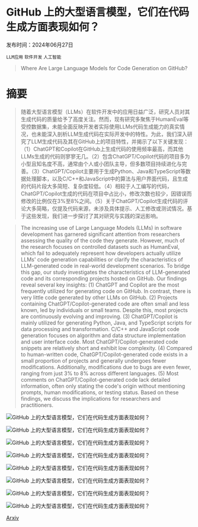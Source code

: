 # GitHub 上的大型语言模型，它们在代码生成方面表现如何？

发布时间：2024年06月27日

`LLM应用` `软件开发` `人工智能`

> Where Are Large Language Models for Code Generation on GitHub?

# 摘要

> 随着大型语言模型（LLMs）在软件开发中的应用日益广泛，研究人员对其生成代码的质量给予了高度关注。然而，现有研究多聚焦于HumanEval等受控数据集，未能全面反映开发者实际使用LLMs代码生成能力的真实情况，也未能深入剖析LLM生成代码在实际开发中的特性。为此，我们深入研究了LLM生成代码及其在GitHub上的项目特性，并揭示了以下关键发现：（1）ChatGPT和Copilot在GitHub上生成代码的使用频率最高，而其他LLMs生成的代码则寥寥无几。（2）包含ChatGPT/Copilot代码的项目多为小型且知名度不高，通常由个人或小团队主导，但多数项目持续进化与完善。（3）ChatGPT/Copilot主要用于生成Python、Java和TypeScript等数据处理脚本，以及C/C++和JavaScript中的算法与用户界面代码，且生成的代码片段大多简短、复杂度较低。（4）相较于人工编写的代码，ChatGPT/Copilot生成的代码在项目中占比小，修改次数也较少，因错误而修改的比例仅在3%至8%之间。（5）关于ChatGPT/Copilot生成代码的评论大多简略，仅提及代码来源，未涉及具体提示、人工修改或测试情况。基于这些发现，我们进一步探讨了其对研究与实践的深远影响。

> The increasing use of Large Language Models (LLMs) in software development has garnered significant attention from researchers assessing the quality of the code they generate. However, much of the research focuses on controlled datasets such as HumanEval, which fail to adequately represent how developers actually utilize LLMs' code generation capabilities or clarify the characteristics of LLM-generated code in real-world development scenarios. To bridge this gap, our study investigates the characteristics of LLM-generated code and its corresponding projects hosted on GitHub. Our findings reveal several key insights: (1) ChatGPT and Copilot are the most frequently utilized for generating code on GitHub. In contrast, there is very little code generated by other LLMs on GitHub. (2) Projects containing ChatGPT/Copilot-generated code are often small and less known, led by individuals or small teams. Despite this, most projects are continuously evolving and improving. (3) ChatGPT/Copilot is mainly utilized for generating Python, Java, and TypeScript scripts for data processing and transformation. C/C++ and JavaScript code generation focuses on algorithm and data structure implementation and user interface code. Most ChatGPT/Copilot-generated code snippets are relatively short and exhibit low complexity. (4) Compared to human-written code, ChatGPT/Copilot-generated code exists in a small proportion of projects and generally undergoes fewer modifications. Additionally, modifications due to bugs are even fewer, ranging from just 3% to 8% across different languages. (5) Most comments on ChatGPT/Copilot-generated code lack detailed information, often only stating the code's origin without mentioning prompts, human modifications, or testing status. Based on these findings, we discuss the implications for researchers and practitioners.

![GitHub 上的大型语言模型，它们在代码生成方面表现如何？](../../../paper_images/2406.19544/pie_chart.png)

![GitHub 上的大型语言模型，它们在代码生成方面表现如何？](../../../paper_images/2406.19544/x1.png)

![GitHub 上的大型语言模型，它们在代码生成方面表现如何？](../../../paper_images/2406.19544/x2.png)

![GitHub 上的大型语言模型，它们在代码生成方面表现如何？](../../../paper_images/2406.19544/x3.png)

![GitHub 上的大型语言模型，它们在代码生成方面表现如何？](../../../paper_images/2406.19544/x4.png)

![GitHub 上的大型语言模型，它们在代码生成方面表现如何？](../../../paper_images/2406.19544/x5.png)

![GitHub 上的大型语言模型，它们在代码生成方面表现如何？](../../../paper_images/2406.19544/x6.png)

![GitHub 上的大型语言模型，它们在代码生成方面表现如何？](../../../paper_images/2406.19544/x7.png)

[Arxiv](https://arxiv.org/abs/2406.19544)